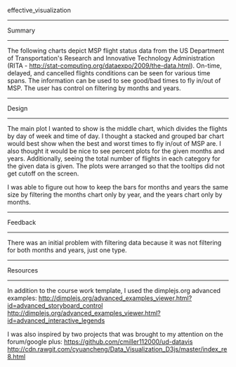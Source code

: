 effective_visualization

**********************
Summary
**********************
The following charts depict MSP flight status data from the US Department of 
Transportation's Research and Innovative Technology Administration (RITA - 
http://stat-computing.org/dataexpo/2009/the-data.html). On-time, delayed, and cancelled 
flights conditions can be seen for various time spans. The information can be used to see
good/bad times to fly in/out of MSP. The user has control on filtering by months and years.

**********************
Design
**********************
The main plot I wanted to show is the middle chart, which divides the flights by day of 
week and time of day. I thought a stacked and grouped bar chart would best show when the 
best and worst times to fly in/out of MSP are. I also thought it would be nice to see 
percent plots for the given months and years. Additionally, seeing the total number of 
flights in each category for the given data is given. The plots were arranged so that the
tooltips did not get cutoff on the screen.

I was able to figure out how to keep the bars for months and years the same size by 
filtering the months chart only by year, and the years chart only by months.

**********************
Feedback
**********************
There was an initial problem with filtering data because it was not filtering for both 
months and years, just one type.

**********************
Resources
**********************
In addition to the course work template, I used the dimplejs.org advanced examples:
http://dimplejs.org/advanced_examples_viewer.html?id=advanced_storyboard_control
http://dimplejs.org/advanced_examples_viewer.html?id=advanced_interactive_legends

I was also inspired by two projects that was brought to my attention on the forum/google
plus:
https://github.com/cmiller112000/ud-datavis
http://cdn.rawgit.com/cyuancheng/Data_Visualization_D3js/master/index_re8.html
